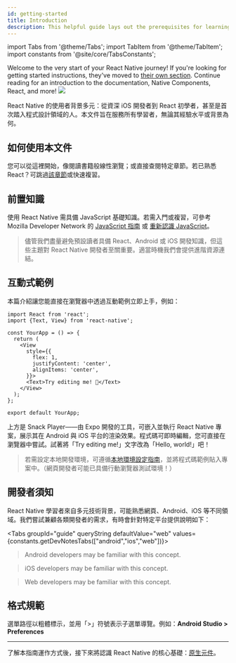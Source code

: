 ```yaml
---
id: getting-started
title: Introduction
description: This helpful guide lays out the prerequisites for learning React Native, using these docs, and setting up your environment.
---
```


import Tabs from '@theme/Tabs'; import TabItem from '@theme/TabItem'; import constants from '@site/core/TabsConstants';

<div className="content-banner">
  Welcome to the very start of your React Native journey! If you're looking for getting started instructions, they've moved to <a href="environment-setup">their own section</a>. Continue reading for an introduction to the documentation, Native Components, React, and more!
  <img className="content-banner-img" src="/docs/assets/p_android-ios-devices.svg" alt=" " />
</div>

React Native 的使用者背景多元：從資深 iOS 開發者到 React 初學者，甚至是首次踏入程式設計領域的人。本文件旨在服務所有學習者，無論其經驗水平或背景為何。

## 如何使用本文件

您可以從這裡開始，像閱讀書籍般線性瀏覽；或直接查閱特定章節。若已熟悉 React？可跳過[該章節](intro-react)或快速複習。

## 前置知識

使用 React Native 需具備 JavaScript 基礎知識。若需入門或複習，可參考 Mozilla Developer Network 的 [JavaScript 指南](https://developer.mozilla.org/en-US/docs/Web/JavaScript) 或 [重新認識 JavaScript](https://developer.mozilla.org/en-US/docs/Web/JavaScript/A_re-introduction_to_JavaScript)。

> 儘管我們盡量避免預設讀者具備 React、Android 或 iOS 開發知識，但這些主題對 React Native 開發者至關重要。適當時機我們會提供進階資源連結。

## 互動式範例

本篇介紹讓您能直接在瀏覽器中透過互動範例立即上手，例如：

```SnackPlayer name=Hello%20World
import React from 'react';
import {Text, View} from 'react-native';

const YourApp = () => {
  return (
    <View
      style={{
        flex: 1,
        justifyContent: 'center',
        alignItems: 'center',
      }}>
      <Text>Try editing me! 🎉</Text>
    </View>
  );
};

export default YourApp;
```

上方是 Snack Player——由 Expo 開發的工具，可嵌入並執行 React Native 專案，展示其在 Android 與 iOS 平台的渲染效果。程式碼可即時編輯，您可直接在瀏覽器中嘗試。試著將「Try editing me!」文字改為「Hello, world!」吧！

> 若需設定本地開發環境，可遵循[本地環境設定指南](set-up-your-environment)，並將程式碼範例貼入專案中。（網頁開發者可能已具備行動瀏覽器測試環境！）

## 開發者須知

React Native 學習者來自多元技術背景，可能熟悉網頁、Android、iOS 等不同領域。我們嘗試兼顧各類開發者的需求，有時會針對特定平台提供說明如下：

<Tabs groupId="guide" queryString defaultValue="web" values={constants.getDevNotesTabs(["android","ios","web"])}>

<TabItem value="android">

> Android developers may be familiar with this concept.

</TabItem>
<TabItem value="ios">

> iOS developers may be familiar with this concept.

</TabItem>
<TabItem value="web">

> Web developers may be familiar with this concept.

</TabItem>
</Tabs>

## 格式規範

選單路徑以粗體標示，並用「>」符號表示子選單導覽。例如：**Android Studio > Preferences**

---

了解本指南運作方式後，接下來將認識 React Native 的核心基礎：[原生元件](intro-react-native-components.md)。